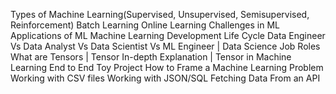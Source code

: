 Types of Machine Learning(Supervised, Unsupervised, Semisupervised, Reinforcement)
Batch Learning
Online Learning
Challenges in ML
Applications of ML
Machine Learning Development Life Cycle 
Data Engineer Vs Data Analyst Vs Data Scientist Vs ML Engineer | Data Science Job Roles
What are Tensors | Tensor In-depth Explanation | Tensor in Machine Learning
End to End Toy Project
How to Frame a Machine Learning Problem
Working with CSV files
Working with JSON/SQL
Fetching Data From an API 
